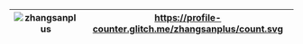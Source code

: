 | <img align="center" src="https://github-readme-stats.vercel.app/api/?username=zhangsanplus&theme=github_dark&hide_border=true&locale=en&show_owner=true&hide_title=true" alt="zhangsanplus" /> | https://profile-counter.glitch.me/zhangsanplus/count.svg |
| ------------- | ------------- |
